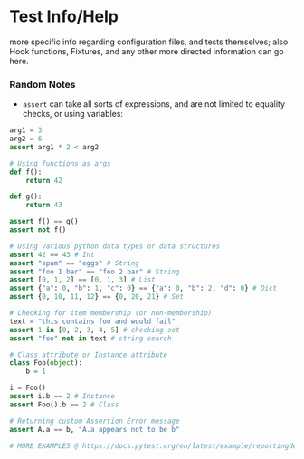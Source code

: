 # Test Info/Help

more specific info regarding configuration files, and tests themselves; also Hook functions, Fixtures, and any other more directed information can go here.

### Random Notes

[//]: # (FIXME: Move these notes to a more organized location eventually)

* `assert` can take all sorts of expressions, and are not limited to equality checks, or using variables:
```python
arg1 = 3
arg2 = 6
assert arg1 * 2 < arg2

# Using functions as args
def f():
    return 42

def g():
    return 43

assert f() == g()
assert not f()

# Using various python data types or data structures
assert 42 == 43 # Int
assert "spam" == "eggs" # String
assert "foo 1 bar" == "foo 2 bar" # String
assert [0, 1, 2] == [0, 1, 3] # List
assert {"a": 0, "b": 1, "c": 0} == {"a": 0, "b": 2, "d": 0} # Dict
assert {0, 10, 11, 12} == {0, 20, 21} # Set

# Checking for item membership (or non-membership)
text = "this contains foo and would fail"
assert 1 in [0, 2, 3, 4, 5] # checking set
assert "foo" not in text # string search

# Class attribute or Instance attribute
class Foo(object):
    b = 1

i = Foo()
assert i.b == 2 # Instance
assert Foo().b == 2 # Class

# Returning custom Assertion Error message
assert A.a == b, "A.a appears not to be b"

# MORE EXAMPLES @ https://docs.pytest.org/en/latest/example/reportingdemo.html
```